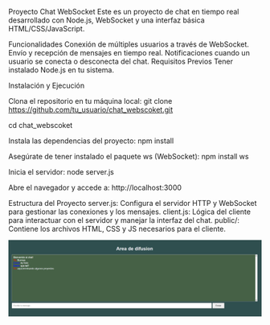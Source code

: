 Proyecto Chat WebSocket
Este es un proyecto de chat en tiempo real desarrollado con Node.js, WebSocket y una interfaz básica HTML/CSS/JavaScript.

Funcionalidades
Conexión de múltiples usuarios a través de WebSocket.
Envío y recepción de mensajes en tiempo real.
Notificaciones cuando un usuario se conecta o desconecta del chat.
Requisitos Previos
Tener instalado Node.js en tu sistema.

Instalación y Ejecución

Clona el repositorio en tu máquina local:
git clone https://github.com/tu_usuario/chat_webscoket.git

cd chat_webscoket

Instala las dependencias del proyecto:
npm install

Asegúrate de tener instalado el paquete ws (WebSocket):
npm install ws

Inicia el servidor:
node server.js

Abre el navegador y accede a:
http://localhost:3000

Estructura del Proyecto
server.js: Configura el servidor HTTP y WebSocket para gestionar las conexiones y los mensajes.
client.js: Lógica del cliente para interactuar con el servidor y manejar la interfaz del chat.
public/: Contiene los archivos HTML, CSS y JS necesarios para el cliente.

![Descripción de la imagen](https://github.com/Deivincci/chat_webscoket/blob/main/chat_tiempo_real.png?raw=true)

